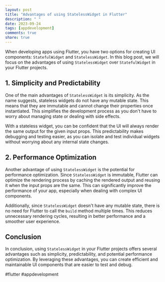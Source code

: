```yaml
---
layout: post
title: "Advantages of using StatelessWidget in Flutter"
description: " "
date: 2023-09-24
tags: [appdevelopment]
comments: true
share: true
---
```


When developing apps using Flutter, you have two options for creating UI components: `StatefulWidget` and `StatelessWidget`. In this blog post, we will focus on the advantages of using `StatelessWidget` over `StatefulWidget` in your Flutter projects.

## 1. Simplicity and Predictability

One of the main advantages of `StatelessWidget` is its simplicity. As the name suggests, stateless widgets do not have any mutable state. This means that they are immutable and cannot change their properties once instantiated. This simplifies the development process as you don't have to worry about managing state or dealing with side effects.

With a stateless widget, you can be confident that the UI will always render the same output for the given input props. This predictability makes debugging and testing easier, as you can isolate and test individual widgets without worrying about any internal state changes.

## 2. Performance Optimization

Another advantage of using `StatelessWidget` is the potential for performance optimization. Since `StatelessWidget` is immutable, Flutter can optimize the rendering process by caching the rendered output and reusing it when the input props are the same. This can significantly improve the performance of your app, especially when dealing with complex UI components.

Additionally, since `StatelessWidget` doesn't have any mutable state, there is no need for Flutter to call the `build` method multiple times. This reduces unnecessary rendering cycles, resulting in better performance and a smoother user experience.

## Conclusion

In conclusion, using `StatelessWidget` in your Flutter projects offers several advantages such as simplicity, predictability, and potential performance optimization. By leveraging these advantages, you can create efficient and maintainable UI components that are easier to test and debug.

#flutter #appdevelopment